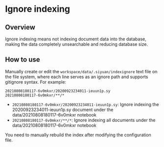 # Ignore indexing

## Overview

Ignore indexing means not indexing document data into the database, making the data completely unsearchable and reducing database size.

## How to use

Manually create or edit the `workspace/data/.siyuan/indexignore` text file on the file system, where each line serves as an ignore path and supports gitignore syntax. For example:

```
20210808180117-6v0mkxr/20200923234011-ieuun1p.sy
20210808180117-6v0mkxr/**/*
```

- ​`20210808180117-6v0mkxr/20200923234011-ieuun1p.sy`: Ignore indexing the 20200923234011-ieuun1p.sy document under the data/20210808180117-6v0mkxr notebook
- ​`20210808180117-6v0mkxr/**/*`: Ignore indexing all documents under the data/20210808180117-6v0mkxr notebook

You need to manually rebuild the index after modifying the configuration file.
